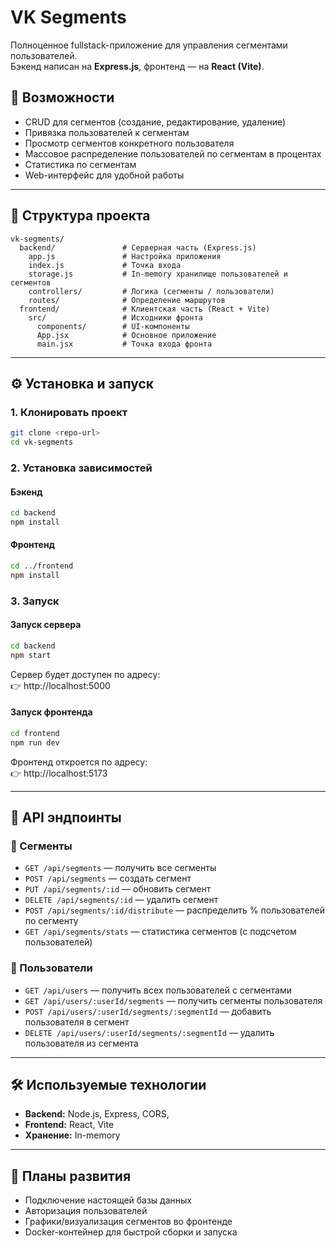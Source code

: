 # VK Segments

Полноценное fullstack-приложение для управления сегментами пользователей.  
Бэкенд написан на **Express.js**, фронтенд — на **React (Vite)**.  

## 🚀 Возможности

- CRUD для сегментов (создание, редактирование, удаление)
- Привязка пользователей к сегментам
- Просмотр сегментов конкретного пользователя
- Массовое распределение пользователей по сегментам в процентах
- Статистика по сегментам
- Web-интерфейс для удобной работы

---

## 📂 Структура проекта

```
vk-segments/
  backend/               # Серверная часть (Express.js)
    app.js               # Настройка приложения
    index.js             # Точка входа
    storage.js           # In-memory хранилище пользователей и сегментов
    controllers/         # Логика (сегменты / пользователи)
    routes/              # Определение маршрутов
  frontend/              # Клиентская часть (React + Vite)
    src/                 # Исходники фронта
      components/        # UI-компоненты
      App.jsx            # Основное приложение
      main.jsx           # Точка входа фронта
```

---

## ⚙️ Установка и запуск

### 1. Клонировать проект
```bash
git clone <repo-url>
cd vk-segments
```

### 2. Установка зависимостей

#### Бэкенд
```bash
cd backend
npm install
```

#### Фронтенд
```bash
cd ../frontend
npm install
```

### 3. Запуск

#### Запуск сервера
```bash
cd backend
npm start
```
Сервер будет доступен по адресу:  
👉 http://localhost:5000

#### Запуск фронтенда
```bash
cd frontend
npm run dev
```
Фронтенд откроется по адресу:  
👉 http://localhost:5173

---

## 📡 API эндпоинты

### 🔹 Сегменты
- `GET /api/segments` — получить все сегменты
- `POST /api/segments` — создать сегмент
- `PUT /api/segments/:id` — обновить сегмент
- `DELETE /api/segments/:id` — удалить сегмент
- `POST /api/segments/:id/distribute` — распределить % пользователей по сегменту
- `GET /api/segments/stats` — статистика сегментов (с подсчетом пользователей)

### 🔹 Пользователи
- `GET /api/users` — получить всех пользователей с сегментами
- `GET /api/users/:userId/segments` — получить сегменты пользователя
- `POST /api/users/:userId/segments/:segmentId` — добавить пользователя в сегмент
- `DELETE /api/users/:userId/segments/:segmentId` — удалить пользователя из сегмента

---

## 🛠 Используемые технологии

- **Backend:** Node.js, Express, CORS,
- **Frontend:** React, Vite
- **Хранение:** In-memory

---

## 🔮 Планы развития

- Подключение настоящей базы данных
- Авторизация пользователей
- Графики/визуализация сегментов во фронтенде
- Docker-контейнер для быстрой сборки и запуска

